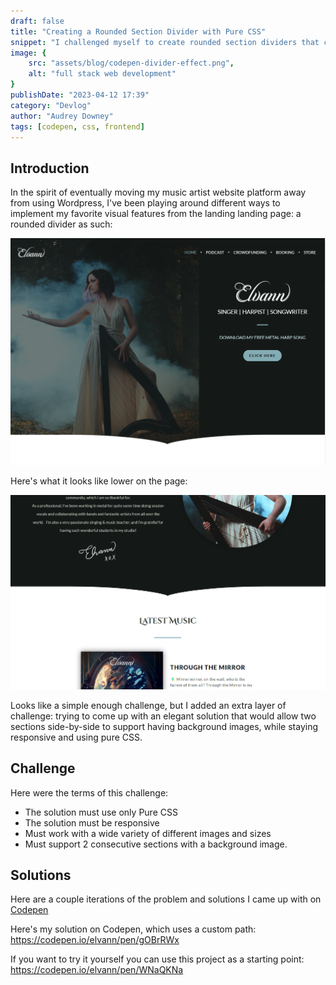 ```yaml
---
draft: false
title: "Creating a Rounded Section Divider with Pure CSS"
snippet: "I challenged myself to create rounded section dividers that could support adjacent background images in pure css."
image: {
    src: "assets/blog/codepen-divider-effect.png",
    alt: "full stack web development"
}
publishDate: "2023-04-12 17:39"
category: "Devlog"
author: "Audrey Downey"
tags: [codepen, css, frontend]
---
```

## Introduction

In the spirit of eventually moving my music artist website platform away from using Wordpress, I've been playing around different ways to implement my favorite visual features from the landing landing page: a rounded divider as such:

![Elvann Webpage Rounded Divider Effect](../../assets/blog/elvann-divider-effect.png)

Here's what it looks like lower on the page:

![Elvann Webpage Rounded Divider Effect 02](../../assets/blog/elvann-divider-effect-2.png)

Looks like a simple enough challenge, but I added an extra layer of challenge: trying to come up with an elegant solution that would allow two sections side-by-side to support having background images, while staying responsive and using pure CSS.

## Challenge

Here were the terms of this challenge:

- The solution must use only Pure CSS
- The solution must be responsive
- Must work with a wide variety of different images and sizes
- Must support 2 consecutive sections with a background image.

## Solutions

Here are a couple iterations of the problem and solutions I came up with on [Codepen](http://codepen.io)

Here's my solution on Codepen, which uses a custom path: https://codepen.io/elvann/pen/gOBrRWx

If you want to try it yourself you can use this project as a starting point: https://codepen.io/elvann/pen/WNaQKNa